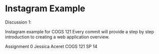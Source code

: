 Instagram Example
===========

Discussion 1:

Instagram example for COGS 121
Every commit will provide a step by step introduction to creating a web application overview.

Assignment 0
Jessica Aceret
COGS 121 SP 14

